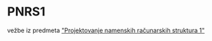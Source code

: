 # PNRS1
vežbe iz predmeta ["Projektovanje namenskih računarskih struktura 1"](http://www.rt-rk.uns.ac.rs/predmeti/e2/pnrs-1-projektovanje-namenskih-ra%C4%8Dunarskih-struktura-1)
